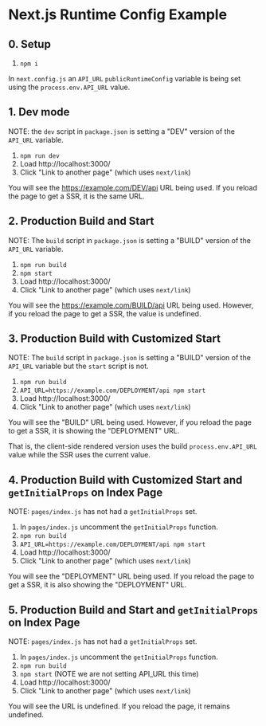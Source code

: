 # Next.js Runtime Config Example

## 0. Setup

1. `npm i`

In `next.config.js` an `API_URL` `publicRuntimeConfig` variable is being set using the `process.env.API_URL` value.

## 1. Dev mode

NOTE: the `dev` script in `package.json` is setting a "DEV" version of the `API_URL` variable.

1. `npm run dev`
2. Load http://localhost:3000/
3. Click "Link to another page" (which uses `next/link`)

You will see the https://example.com/DEV/api URL being used. If you reload the page to get a SSR, it is the same URL.

## 2. Production Build and Start

NOTE: The `build` script in `package.json` is setting a "BUILD" version of the `API_URL` variable.

1. `npm run build`
2. `npm start`
3. Load http://localhost:3000/
4. Click "Link to another page" (which uses `next/link`)

You will see the https://example.com/BUILD/api URL being used. However, if you reload the page to get a SSR, the value is undefined.

## 3. Production Build with Customized Start

NOTE: The `build` script in `package.json` is setting a "BUILD" version of the `API_URL` variable but the `start` script is not.

1. `npm run build`
2. `API_URL=https://example.com/DEPLOYMENT/api npm start`
3. Load http://localhost:3000/
4. Click "Link to another page" (which uses `next/link`)

You will see the "BUILD" URL being used. However, if you reload the page to get a SSR, it is showing the "DEPLOYMENT" URL.

That is, the client-side rendered version uses the build `process.env.API_URL` value while the SSR uses the current value.

## 4. Production Build with Customized Start and `getInitialProps` on Index Page

NOTE: `pages/index.js` has not had a `getInitialProps` set.

1. In `pages/index.js` uncomment the `getInitialProps` function.
2. `npm run build`
3. `API_URL=https://example.com/DEPLOYMENT/api npm start`
4. Load http://localhost:3000/
5. Click "Link to another page" (which uses `next/link`)

You will see the "DEPLOYMENT" URL being used. If you reload the page to get a SSR, it is also showing the "DEPLOYMENT" URL.

## 5. Production Build and Start and `getInitialProps` on Index Page

NOTE: `pages/index.js` has not had a `getInitialProps` set.

1. In `pages/index.js` uncomment the `getInitialProps` function.
2. `npm run build`
3. `npm start` (NOTE we are not setting API_URL this time)
4. Load http://localhost:3000/
5. Click "Link to another page" (which uses `next/link`)

You will see the URL is undefined. If you reload the page, it remains undefined.
